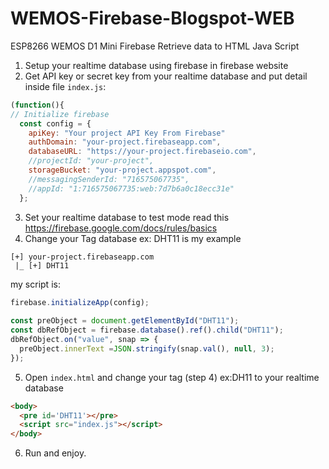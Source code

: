 # WEMOS-Firebase-Blogspot-WEB
ESP8266 WEMOS D1 Mini Firebase Retrieve data to HTML Java Script

1. Setup your realtime database using firebase in firebase website
2. Get API key or secret key from your realtime database and put detail inside file ```index.js```:
```javascript
(function(){
// Initialize firebase
  const config = {
    apiKey: "Your project API Key From Firebase"
    authDomain: "your-project.firebaseapp.com",
    databaseURL: "https://your-project.firebaseio.com",
    //projectId: "your-project",
    storageBucket: "your-project.appspot.com",
    //messagingSenderId: "716575067735",
    //appId: "1:716575067735:web:7d7b6a0c18ecc31e"
  };
```
3. Set your realtime database to test mode read this 
https://firebase.google.com/docs/rules/basics
4. Change your Tag database ex: DHT11 is my example
```
[+] your-project.firebaseapp.com
 |_ [+] DHT11
```
my script is:
```javascript
firebase.initializeApp(config);
 
const preObject = document.getElementById("DHT11");
const dbRefObject = firebase.database().ref().child("DHT11");
dbRefObject.on("value", snap => {
  preObject.innerText =JSON.stringify(snap.val(), null, 3);
});
```
5. Open ```index.html``` and change your tag (step 4) ex:DH11 to your realtime database
```html
<body>
  <pre id='DHT11'></pre>
  <script src="index.js"></script>
</body>
```
6. Run and enjoy.

